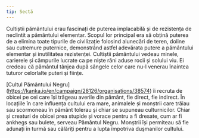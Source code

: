 ```yaml
---
tip: Sectă
---
```

Cultiștii pământului erau fascinați de puterea implacabilă și de rezistența de neclintit a pământului elementar. Scopul lor principal era să obțină puterea de a elimina toate tipurile de civilizație folosind alunecări de teren, doline sau cutremure puternice, demonstrând astfel adevărata putere a pământului elementar și inutilitatea rezistenței. Cultiștii pământului vedeau minele, carierele și câmpurile lucrate ca pe niște răni aduse rocii și solului viu. Ei credeau că pământul tânjea după sângele celor care nu-l venerau înaintea tuturor celorlalte puteri și ființe.

[Cultul Pământului Negru] (https://kanka.io/en/campaign/28126/organisations/38574) îi recruta de obicei pe cei care își trăgeau averile din pământ, fie direct, fie indirect. În locațiile în care influența cultului era mare, animalele și monștrii care trăiau sau scormoneau în pământ tolerau și chiar se supuneau culturnicilor. Chiar și creaturi de obicei prea stupide și vorace pentru a fi dresate, cum ar fi ankhegs sau bulete, serveau Pământul Negru. Monștrii își permiteau să fie adunați în turmă sau călăriți pentru a lupta împotriva dușmanilor cultului.
